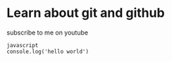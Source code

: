 # Learn about git and github


subscribe to me on youtube

```
javascript
console.log('hello world')
```